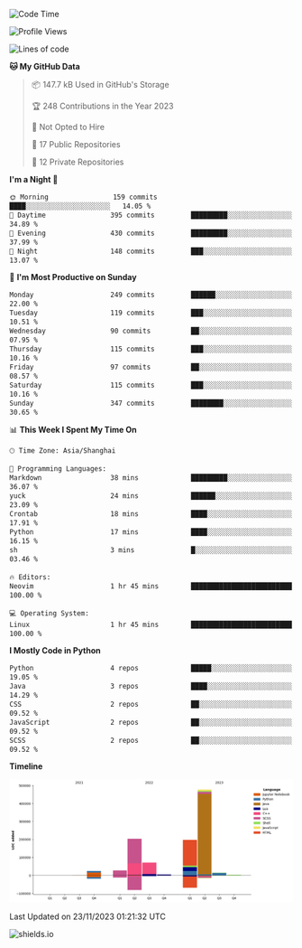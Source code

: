<!--START_SECTION:waka-->
![Code Time](http://img.shields.io/badge/Code%20Time-358%20hrs%2019%20mins-blue)

![Profile Views](http://img.shields.io/badge/Profile%20Views-0-blue)

![Lines of code](https://img.shields.io/badge/From%20Hello%20World%20I%27ve%20Written-1.0%20million%20lines%20of%20code-blue)

**🐱 My GitHub Data** 

> 📦 147.7 kB Used in GitHub's Storage 
 > 
> 🏆 248 Contributions in the Year 2023
 > 
> 🚫 Not Opted to Hire
 > 
> 📜 17 Public Repositories 
 > 
> 🔑 12 Private Repositories 
 > 
**I'm a Night 🦉** 

```text
🌞 Morning                159 commits         ████░░░░░░░░░░░░░░░░░░░░░   14.05 % 
🌆 Daytime                395 commits         █████████░░░░░░░░░░░░░░░░   34.89 % 
🌃 Evening                430 commits         █████████░░░░░░░░░░░░░░░░   37.99 % 
🌙 Night                  148 commits         ███░░░░░░░░░░░░░░░░░░░░░░   13.07 % 
```
📅 **I'm Most Productive on Sunday** 

```text
Monday                   249 commits         ██████░░░░░░░░░░░░░░░░░░░   22.00 % 
Tuesday                  119 commits         ███░░░░░░░░░░░░░░░░░░░░░░   10.51 % 
Wednesday                90 commits          ██░░░░░░░░░░░░░░░░░░░░░░░   07.95 % 
Thursday                 115 commits         ███░░░░░░░░░░░░░░░░░░░░░░   10.16 % 
Friday                   97 commits          ██░░░░░░░░░░░░░░░░░░░░░░░   08.57 % 
Saturday                 115 commits         ███░░░░░░░░░░░░░░░░░░░░░░   10.16 % 
Sunday                   347 commits         ████████░░░░░░░░░░░░░░░░░   30.65 % 
```


📊 **This Week I Spent My Time On** 

```text
🕑︎ Time Zone: Asia/Shanghai

💬 Programming Languages: 
Markdown                 38 mins             █████████░░░░░░░░░░░░░░░░   36.07 % 
yuck                     24 mins             ██████░░░░░░░░░░░░░░░░░░░   23.09 % 
Crontab                  18 mins             ████░░░░░░░░░░░░░░░░░░░░░   17.91 % 
Python                   17 mins             ████░░░░░░░░░░░░░░░░░░░░░   16.15 % 
sh                       3 mins              █░░░░░░░░░░░░░░░░░░░░░░░░   03.46 % 

🔥 Editors: 
Neovim                   1 hr 45 mins        █████████████████████████   100.00 % 

💻 Operating System: 
Linux                    1 hr 45 mins        █████████████████████████   100.00 % 
```

**I Mostly Code in Python** 

```text
Python                   4 repos             █████░░░░░░░░░░░░░░░░░░░░   19.05 % 
Java                     3 repos             ████░░░░░░░░░░░░░░░░░░░░░   14.29 % 
CSS                      2 repos             ██░░░░░░░░░░░░░░░░░░░░░░░   09.52 % 
JavaScript               2 repos             ██░░░░░░░░░░░░░░░░░░░░░░░   09.52 % 
SCSS                     2 repos             ██░░░░░░░░░░░░░░░░░░░░░░░   09.52 % 
```



**Timeline**

![Lines of Code chart](https://raw.githubusercontent.com/kopp4/kopp4/main/assets/bar_graph.png)


 Last Updated on 23/11/2023 01:21:32 UTC
<!--END_SECTION:waka-->
![shields.io](https://img.shields.io/github/commit-activity/w/kopp4/kopp4?color=g&label=abusing%20bot&style=flat-square)

